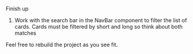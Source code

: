 Finish up
1. Work with the search bar in the NavBar component to filter the list of cards. Cards must be filtered by short and long so think about both matches


Feel free to rebuild the project as you see fit. 
